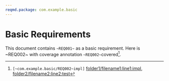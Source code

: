 ```yaml
---
reqmd.package: com.example.basic
---
```


# Basic Requirements

This document contains `~REQ001~` as a basic requirement.
Here is ~REQ002~ with coverage annotation `~REQ002~`covered[^~REQ002~].

[^~REQ002~]: `[~com.example.basic/REQ002~impl]` [folder1/filename1:line1:impl](https://example.com/pkg1/filename1#L11), [folder2/filename2:line2:test](https://example.com/pkg2/filename2#L22)
